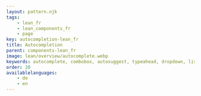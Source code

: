 ```yaml
---
layout: pattern.njk
tags: 
    - lean_fr
    - lean_components_fr
    - page
key: autocompletion-lean_fr
title: Autocompletion
parent: components-lean_fr
image: lean/overview/autocomplete.webp
keywords: autocomplete, combobox, autosuggest, typeahead, dropdown, listbox
order: 20
availablelanguages: 
    - de
    - en
---
```


